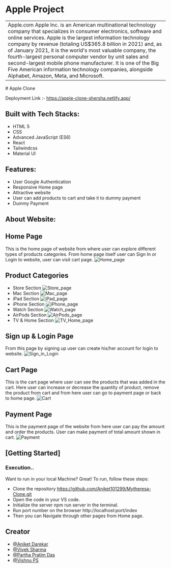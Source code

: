 # Apple Project
<table>
<tr>
<td>
Apple.com
Apple Inc. is an American multinational technology company that specializes in consumer electronics, software and online services.
Apple is the largest information technology company by revenue (totaling US$365.8 billion in 2021) and, as of January 2021, it is the world's most valuable company, the fourth-largest personal computer vendor by unit sales and second-largest mobile phone manufacturer. It is one of the Big Five American information technology companies, alongside Alphabet, Amazon, Meta, and Microsoft.
</td>
</tr>
</table>
# Apple Clone

Deployment Link :- https://apple-clone-shersha.netlify.app/
## Built with Tech Stacks:
- HTML 5
- CSS
- Advanced JavaScript (ES6)
- React
- Tailwindcss
- Material UI
## Features:
- User Google Authentication
- Responsive Home page
- Attractive website
- User can add products to cart and take it to dummy payment
- Dummy Payment
## About Website:
## Home Page
This is the home page of website from where user can explore different types of products categories. From home page itself user can Sign In or Login to website, user can visit cart page.
![Home_page](https://user-images.githubusercontent.com/91543059/161436604-c3cc6f48-825b-4fc9-958d-8c6a2243ab07.png)
## Product Categories
- Store Section
![Store_page](https://user-images.githubusercontent.com/91543059/161436911-e9465723-431a-4288-85d5-ac40268aad35.png)
- Mac Section
![Mac_page](https://user-images.githubusercontent.com/91543059/161436944-48dc844f-6a9f-4add-9ed8-65007188d943.png)
- iPad Section
![iPad_page](https://user-images.githubusercontent.com/91543059/161436958-c6a20b2c-9245-4619-90ab-5d6c7431bd56.png)
- iPhone Section
![iPhone_page](https://user-images.githubusercontent.com/91543059/161437062-01c12308-b012-438d-bfac-86131d20145b.png)
- Watch Section
![Watch_page](https://user-images.githubusercontent.com/91543059/161437116-d3b2799f-7882-4e6c-8c87-b51cb9f10872.png)
- AirPods Section
![AirPods_page](https://user-images.githubusercontent.com/91543059/161437149-1791f999-05a2-41f0-ace8-b83e584dae41.png)
- TV & Home Section
![TV_Home_page](https://user-images.githubusercontent.com/91543059/161437187-ab0de435-44a5-4e23-9376-a613342d6be0.png)
## Sign up & Login Page
From this page by signing up user can create his/her account for login to website.
![Sign_in_Login](https://user-images.githubusercontent.com/91543059/161443125-c0a969f1-e983-4efe-9b69-d66fc74ec746.png)
## Cart Page
This is the cart page where user can see the products that was added in the cart. Here user can increase or decrease the quantity of product, remove the product from cart and from here user can go to payment page or back to home page.
![Cart](https://user-images.githubusercontent.com/91543059/161437288-192547c3-152d-4403-9672-dce42b5b95eb.png)
## Payment Page
This is the payment page of the website from here user can pay the amount and order the products. User can make payment of total amount shown in cart.
![Payment](https://user-images.githubusercontent.com/91543059/161443094-252db952-d4f6-4523-9bfa-10fb42c64a00.png)
## [Getting Started]
### Execution..
Want to run in your local Machine? Great!
To run, follow these steps:
- Clone the repository
  https://github.com/Aniket101299/Mytheresa-Clone.git
- Open the code in your VS code.
- Initialize the server npm run server in the terminal.
- Run port number on the browser http://localhost:port/index
- Then you can Navigate through other pages from Home page.
## Creator
- [@Aniket Darekar]()
- [@Vivek Sharma]()
- [@Partha Pratim Das]()
- [@Vishnu PS]()
